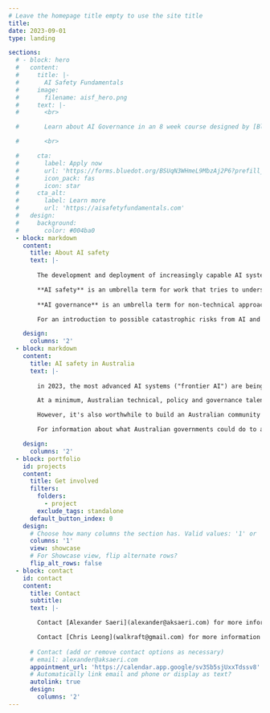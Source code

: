 ```yaml
---
# Leave the homepage title empty to use the site title
title:
date: 2023-09-01
type: landing

sections:
  # - block: hero
  #   content:
  #     title: |-
  #       AI Safety Fundamentals
  #     image:
  #       filename: aisf_hero.png
  #     text: |-
  #       <br>

  #       Learn about AI Governance in an 8 week course designed by [BlueDot Impact](https://aisafetyfundamentals.com/). Applications close 13 March 2024

  #       <br>

  #     cta:
  #       label: Apply now
  #       url: 'https://forms.bluedot.org/BSUqN3WHmeL9MbzAj2P6?prefill_Source=landingpage&utm_source=aisafetyorgau'
  #       icon_pack: fas
  #       icon: star
  #     cta_alt:
  #       label: Learn more
  #       url: 'https://aisafetyfundamentals.com'
  #   design:
  #     background:
  #       color: #004ba0
  - block: markdown
    content:
      title: About AI safety  
      text: |-
    
        The development and deployment of increasingly capable AI systems involve novel risks and opportunities. Alongside current and pressing risks, there are also potentially catastrophic risks from human misuse of capable AI systems, AI systems acting in ways that are misaligned with human goals, or the intensification of other risks through competition or conflict over AI’s benefits and advantages.

        **AI safety** is an umbrella term for work that tries to understand and address these risks. Although originally focused on technical solutions for catastrophic risks from AI, work in this area now recognises the importance of human decision-making - individually or embedded in organisations and institutions.
    
        **AI governance** is an umbrella term for non-technical approaches to improve AI safety: how decisions are made about AI, and what institutions and arrangements help those decisions to be made well. It includes norms, international agreements and treaties, shared beliefs and practices, standards, and ‘ways of doing things’.

        For an introduction to possible catastrophic risks from AI and pathways to safety, read or watch Ben Garfinkel's talk at Effective Altruism Global: London in May 2023: [YouTube recording of _Catastrophic risks from unsafe AI_](https://www.youtube.com/watch?v=h_i2qfVAfus); [Article summary](https://forum.effectivealtruism.org/posts/goYTp3CyLA4dnL2kN/catastrophic-risks-from-unsafe-ai-navigating-a-tightrope).

    design:
      columns: '2'
  - block: markdown
    content:
      title: AI safety in Australia 
      text: |-
    
        in 2023, the most advanced AI systems ("frontier AI") are being developed by companies in the US and UK. However, Australia and Australians have a role to play in safely navigating transitions to a world with advanced AI systems.

        At a minimum, Australian technical, policy and governance talent could be deployed to address global issues (e.g., through research), or directly address issues in jurisdictions where frontier AI is being developed, governed, and regulated (e.g., by working in those jurisdictions).

        However, it's also worthwhile to build an Australian community of people who care about AI risks and work to address them. This is because the most capable systems in 2023 are likely to proliferate globally; policy and governance arrangements must be made for the impacts of AI on Australians, just as they need to be made for other jurisdictions; and Australia as a government and community (of businesses, organisations, civil society, academics, etc) has a role to play in supporting effective international arrangements that will reduce catastrophic risks from AI.

        For information about what Australian governments could do to address AI risks, you can read an [open letter from Australians for AI Safety](https://www.australiansforaisafety.com.au/), or read a detailed [policy submission by Good Ancestors Policy](https://www.goodancestors.org.au/s/Publications-2023-DISR-submission-safe-and-responsible-AI.pdf) (PDF) to the Commonwealth Department of Industry, Science and Resources [consultation on _Safe and Responsible AI_](https://consult.industry.gov.au/supporting-responsible-ai)

    design:
      columns: '2'
  - block: portfolio
    id: projects
    content:
      title: Get involved
      filters:
        folders:
          - project
        exclude_tags: standalone
      default_button_index: 0
    design:
      # Choose how many columns the section has. Valid values: '1' or '2'.
      columns: '1'
      view: showcase
      # For Showcase view, flip alternate rows?
      flip_alt_rows: false
  - block: contact
    id: contact
    content:
      title: Contact
      subtitle:
      text: |-

        Contact [Alexander Saeri](alexander@aksaeri.com) for more information on AI governance in Australia. 

        Contact [Chris Leong](walkraft@gmail.com) for more information on technical AI safety in Australia.
    
      # Contact (add or remove contact options as necessary)
      # email: alexander@aksaeri.com
      appointment_url: 'https://calendar.app.google/sv3Sb5sjUxxTdssv8'
      # Automatically link email and phone or display as text?
      autolink: true
      design:
        columns: '2'
---
```

